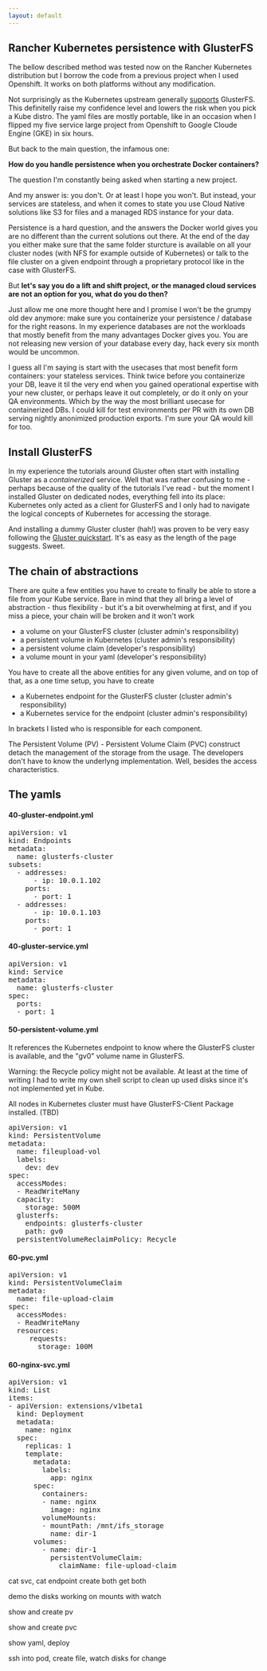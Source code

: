 ```yaml
---
layout: default
---
```


## Rancher Kubernetes persistence with GlusterFS

The bellow described method was tested now on the Rancher Kubernetes distribution but I borrow the code from a previous project when I used Openshift. It works on both platforms without any modification. 

Not surprisingly as the Kubernetes upstream generally [supports](https://kubernetes.io/docs/concepts/storage/volumes/) GlusterFS. This definitelly raise my confidence level and lowers the risk when you pick a Kube distro. The yaml files are mostly portable, like in an occasion when I flipped my five service large project from Openshift to Google Cloude Engine (GKE) in six hours.

But back to the main question, the infamous one: 

**How do you handle persistence when you orchestrate Docker containers?** 

The question I'm constantly being asked when starting a new project. 

And my answer is: you don't. Or at least I hope you won't. But instead, your services are stateless, and when it comes to state you use Cloud Native solutions like S3 for files and a managed RDS instance for your data. 

Persistence is a hard question, and the answers the Docker world gives you are no different than the current solutions out there. At the end of the day you either make sure that the same folder sturcture is available on all your cluster nodes (with NFS for example outside of Kubernetes) or talk to the file cluster on a given endpoint through a proprietary protocol like in the case with GlusterFS.

But **let's say you do a lift and shift project, or the managed cloud services are not an option for you, what do you do then?**

Just allow me one more thought here and I promise I won't be the grumpy old dev anymore: make sure you containerize your persistence / database for the right reasons. In my experience databases are not the workloads that mostly benefit from the many advantages Docker gives you. You are not releasing new version of your database every day, hack every six month would be uncommon. 

I guess all I'm saying is start with the usecases that most benefit form containers: your stateless services. Think twice before you containerize your DB, leave it til the very end when you gained operational expertise with your new cluster, or perhaps leave it out completely, or do it only on your QA environments. Which by the way the most brilliant usecase for containerized DBs. I could kill for test environments per PR with its own DB serving nightly anonimized production exports. I'm sure your QA would kill for too. 

## Install GlusterFS

In my experience the tutorials around Gluster often start with installing Gluster as a *containerized* service. Well that was rather confusing to me - perhaps because of the quality of the tutorials I've read - but the moment I installed Gluster on dedicated nodes, everything fell into its place: Kubernetes only acted as a client for GlusterFS and I only had to navigate the logical concepts of Kubernetes for accessing the storage.

And installing a dummy Gluster cluster (hah!) was proven to be very easy following the [Gluster quickstart](https://gluster.readthedocs.io/en/latest/Quick-Start-Guide/Quickstart/). It's as easy as the length of the page suggests. Sweet.

## The chain of abstractions

There are quite a few entities you have to create to finally be able to store a file from your Kube service. Bare in mind that they all bring a level of abstraction - thus flexibility - but it's a bit overwhelming at first, and if you miss a piece, your chain will be broken and it won't work

* a volume on your GlusterFS cluster (cluster admin's responsibility)
* a persistent volume in Kubernetes (cluster admin's responsibility)
* a persistent volume claim (developer's responsibility)
* a volume mount in your yaml (developer's responsibility)

You have to create all the above entities for any given volume, and on top of that, as a one time setup, you have to create

* a Kubernetes endpoint for the GlusterFS cluster (cluster admin's responsibility)
* a Kubernetes service for the endpoint (cluster admin's responsibility)

In brackets I listed who is responsible for each component. 

The Persistent Volume (PV) - Persistent Volume Claim (PVC) construct detach the management of the storage from the usage. The developers don't have to know the underlyng implementation. Well, besides the access characteristics.

## The yamls

#### 40-gluster-endpoint.yml

<pre>
apiVersion: v1
kind: Endpoints
metadata:
  name: glusterfs-cluster
subsets:
  - addresses:
      - ip: 10.0.1.102
    ports:
      - port: 1
  - addresses:
      - ip: 10.0.1.103
    ports:
      - port: 1
</pre>

#### 40-gluster-service.yml

<pre>
apiVersion: v1
kind: Service
metadata:
  name: glusterfs-cluster
spec:
  ports:
  - port: 1
</pre>


#### 50-persistent-volume.yml

It references the Kubernetes endpoint to know where the GlusterFS cluster is available, and the "gv0" volume name in GlusterFS.

Warning: the Recycle policy might not be available. At least at the time of writing I had to write my own shell script to clean up used disks since it's not implemented yet in Kube.

All nodes in Kubernetes cluster must have GlusterFS-Client Package installed. (TBD)

<pre>
apiVersion: v1
kind: PersistentVolume
metadata:
  name: fileupload-vol
  labels:
    dev: dev
spec:
  accessModes:
  - ReadWriteMany
  capacity:
    storage: 500M
  glusterfs:
    endpoints: glusterfs-cluster
    path: gv0
  persistentVolumeReclaimPolicy: Recycle
</pre>

#### 60-pvc.yml

<pre>
apiVersion: v1
kind: PersistentVolumeClaim
metadata:
  name: file-upload-claim
spec:
  accessModes:
  - ReadWriteMany
  resources:
     requests:
       storage: 100M
</pre>

#### 60-nginx-svc.yml

<pre>
apiVersion: v1
kind: List
items:
- apiVersion: extensions/v1beta1
  kind: Deployment
  metadata:
    name: nginx
  spec:
    replicas: 1
    template:
      metadata:
        labels:
          app: nginx
      spec:
        containers:
        - name: nginx
          image: nginx
        volumeMounts:
        - mountPath: /mnt/ifs_storage
          name: dir-1
      volumes:
        - name: dir-1
          persistentVolumeClaim:
            claimName: file-upload-claim
</pre>



cat svc, cat endpoint
create both
get both

demo the disks working on mounts
with watch

show and create pv

show and create pvc

show yaml, deploy

ssh into pod, create file, watch disks for change


